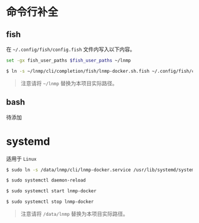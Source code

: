 # 命令行补全

## fish

在 `~/.config/fish/config.fish` 文件内写入以下内容。

```bash
set -gx fish_user_paths $fish_user_paths ~/lnmp
```

```bash
$ ln -s ~/lnmp/cli/completion/fish/lnmp-docker.sh.fish ~/.config/fish/completions/
```

>注意请将 `~/lnmp` 替换为本项目实际路径。

## bash

待添加

# systemd

适用于 `Linux`

```bash
$ sudo ln -s /data/lnmp/cli/lnmp-docker.service /usr/lib/systemd/system/

$ sudo systemctl daemon-reload

$ sudo systemctl start lnmp-docker

$ sudo systemctl stop lnmp-docker
```

>注意请将 `/data/lnmp` 替换为本项目实际路径。
